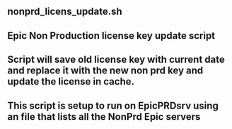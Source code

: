 ## nonprd_licens_update.sh
## Epic Non Production license key update script 
## 
## Script will save old license key with current date and replace it with the new non prd key and update the license in cache. 
## This script is setup to run on EpicPRDsrv using an file that lists all the NonPrd Epic servers 
##
